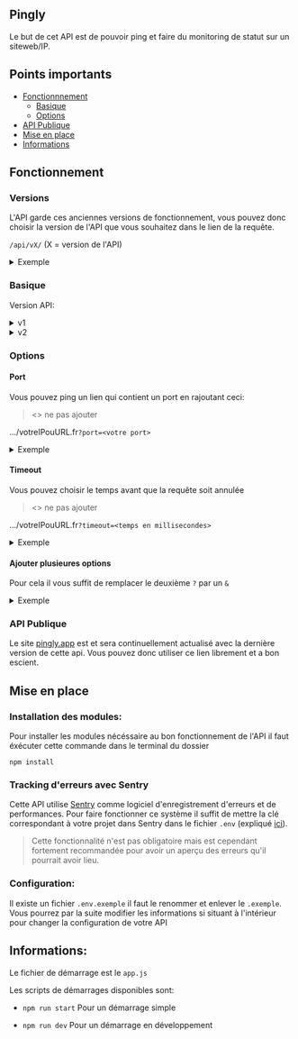 ## Pingly

Le but de cet API est de pouvoir ping et faire du monitoring de statut sur un siteweb/IP.


## Points importants

- [Fonctionnnement](#fonctionnement)
  - [Basique](#basique)
  - [Options](#options)
- [API Publique](#api-publique)
- [Mise en place](#mise-en-place)
- [Informations](#informations)


## Fonctionnement

### Versions

L'API garde ces anciennes versions de fonctionnement, vous pouvez donc choisir la version de l'API que vous souhaitez dans le lien de la requête.

`/api/vX/` (X = version de l'API)

<details>
<summary>Exemple</summary>

`https://mondomaine.fr/api/v2/`
</details>

### Basique

Version API:
<details>
<summary>v1</summary>

Le lien dépend de votre nom de domaine mais il existe une partie fixe:

`/api/v1/host/votreIPouURL.fr`

<details>
<summary>Exemple</summary>

`https://mondomaine.fr/api/v1/host/google.com`
</details>

<details>
<summary>Résultat Attendu</summary>

```json
{
    "pingInfo": {
        "host": "google.com",
        "alive": true,
        "output": "PING google.com (172.217.19.238): 56 data bytes\n64 bytes from 172.217.19.238: icmp_seq=0 ttl=119 time=15.800 ms\n\n--- google.com ping statistics ---\n1 packets transmitted, 1 packets received, 0.0% packet loss\nround-trip min/avg/max/stddev = 15.800/15.800/15.800/0.000 ms\n",
        "time": 15.8,
        "times": [
            15.8
        ],
        "min": "15.800",
        "max": "15.800",
        "avg": "15.800",
        "stddev": "0.000",
        "packetLoss": "0.000",
        "numeric_host": "172.217.19.238"
    },
    "statusInfo": {
        "sitewebAccessible": true,
        "statusCode": 200,
        "error": null,
        "statusMessage": "OK"
    }
}
```
</details>

</details>
<details>
<summary>v2</summary>

Le lien dépend de votre nom de domaine mais il existe une partie fixe qui dépend de votre demande:

#### Ping Simple

`/api/v2/ping/votreIPouURL.fr`

<details>
<summary>Exemple</summary>

`https://mondomaine.fr/api/v2/ping/google.com`
</details>

<details>
<summary>Résultat Attendu</summary>

```json
{
    "pingInfo": {
        "host": "google.com",
        "alive": true,
        "output": "PING google.com (142.250.178.142): 56 data bytes\n64 bytes from 142.250.178.142: icmp_seq=0 ttl=119 time=14.771 ms\n\n--- google.com ping statistics ---\n1 packets transmitted, 1 packets received, 0.0% packet loss\nround-trip min/avg/max/stddev = 14.771/14.771/14.771/0.000 ms\n",
        "time": 14.771,
        "times": [
            14.771
        ],
        "min": "14.771",
        "max": "14.771",
        "avg": "14.771",
        "stddev": "0.000",
        "packetLoss": "0.000",
        "numeric_host": "142.250.178.142"
    }
}
```
</details>

#### Ping avec Statut

`/api/v2/status/votreIPouURL.fr`

<details>
<summary>Exemple</summary>

`https://mondomaine.fr/api/v2/status/google.com`
</details>

<details>
<summary>Résultat Attendu</summary>

```json
{
    "pingInfo": {
        "host": "google.com",
        "alive": true,
        "output": "PING google.com (216.58.213.142): 56 data bytes\n64 bytes from 216.58.213.142: icmp_seq=0 ttl=119 time=15.788 ms\n\n--- google.com ping statistics ---\n1 packets transmitted, 1 packets received, 0.0% packet loss\nround-trip min/avg/max/stddev = 15.788/15.788/15.788/0.000 ms\n",
        "time": 15.788,
        "times": [
            15.788
        ],
        "min": "15.788",
        "max": "15.788",
        "avg": "15.788",
        "stddev": "0.000",
        "packetLoss": "0.000",
        "numeric_host": "216.58.213.142"
    },
    "statusInfo": {
        "sitewebAccessible": true,
        "statusCode": 200,
        "error": null,
        "statusMessage": "OK"
    }
}
```
</details>

</details>

### Options
#### Port
Vous pouvez ping un lien qui contient un port en rajoutant ceci:
> <> ne pas ajouter

.../votreIPouURL.fr`?port=<votre port>`

<details>
<summary>Exemple</summary>

`.../google.com?port=80`
</details>

#### Timeout

Vous pouvez choisir le temps avant que la requête soit annulée
> <> ne pas ajouter

.../votreIPouURL.fr`?timeout=<temps en millisecondes>`

<details>
<summary>Exemple</summary>

`.../google.com?timeout=5000`
</details>

#### Ajouter plusieures options
Pour cela il vous suffit de remplacer le deuxième `?` par un `&`

<details>
<summary>Exemple</summary>

`.../google.com?port=80&timeout=5000`
</details>

### API Publique

Le site [pingly.app](https://pingly.app/) est et sera continuellement actualisé avec la dernière version de cette api. 
Vous pouvez donc utiliser ce lien librement et a bon escient. 

## Mise en place

### Installation des modules:

Pour installer les modules nécéssaire au bon fonctionnement de l'API il faut éxécuter cette commande dans le terminal du dossier

`npm install`

### Tracking d'erreurs avec Sentry

Cette API utilise [Sentry](https://sentry.io/) comme logiciel d'enregistrement d'erreurs et de performances. Pour faire fonctionner ce système il suffit de mettre la clé correspondant à votre projet dans Sentry dans le fichier `.env` (expliqué [ici](#configuration)). 
> Cette fonctionnalité n'est pas obligatoire mais est cependant fortement recommandée pour avoir un aperçu des erreurs qu'il pourrait avoir lieu.

### Configuration:

Il existe un fichier `.env.exemple` il faut le renommer et enlever le `.exemple`. Vous pourrez par la suite modifier les informations si situant à l'intérieur pour changer la configuration de votre API

## Informations:

Le fichier de démarrage est le `app.js`

Les scripts de démarrages disponibles sont:

- `npm run start` Pour un démarrage simple

- `npm run dev` Pour un démarrage en développement
